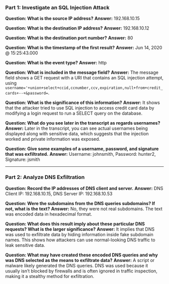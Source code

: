 ### Part 1: Investigate an SQL Injection Attack

**Question: What is the source IP address?**
**Answer:** 192.168.10.15

**Question: What is the destination IP address?**
**Answer:** 192.168.10.12

**Question: What is the destination port number?**
**Answer:** 80

**Question: What is the timestamp of the first result?**
**Answer:** Jun 14, 2020 @ 15:25:43.000

**Question: What is the event type?**
**Answer:** http

**Question: What is included in the message field?**
**Answer:** The message field shows a GET request with a URI that contains an SQL injection attempt, using `username='+union+select+ccid,ccnumber,ccv,expiration,null+from+credit_cards+--+&password=`.

**Question: What is the significance of this information?**
**Answer:** It shows that the attacker tried to use SQL injection to access credit card data by modifying a login request to run a SELECT query on the database.

**Question: What do you see later in the transcript as regards usernames?**
**Answer:** Later in the transcript, you can see actual usernames being displayed along with sensitive data, which suggests that the injection worked and private information was exposed.

**Question: Give some examples of a username, password, and signature that was exfiltrated.**
**Answer:** Username: johnsmith, Password: hunter2, Signature: jsmith

---

### Part 2: Analyze DNS Exfiltration

**Question: Record the IP addresses of DNS client and server.**
**Answer:** DNS Client IP: 192.168.10.15, DNS Server IP: 192.168.10.53

**Question: Were the subdomains from the DNS queries subdomains? If not, what is the text?**
**Answer:** No, they were not real subdomains. The text was encoded data in hexadecimal format.

**Question: What does this result imply about these particular DNS requests? What is the larger significance?**
**Answer:** It implies that DNS was used to exfiltrate data by hiding information inside fake subdomain names. This shows how attackers can use normal-looking DNS traffic to leak sensitive data.

**Question: What may have created these encoded DNS queries and why was DNS selected as the means to exfiltrate data?**
**Answer:** A script or malware likely generated the DNS queries. DNS was used because it usually isn’t blocked by firewalls and is often ignored in traffic inspection, making it a stealthy method for exfiltration.
